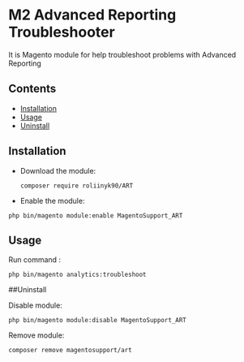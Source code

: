 # M2 Advanced Reporting Troubleshooter
It is Magento module for help troubleshoot problems with Advanced Reporting 
## Contents


- [Installation](#installation)
- [Usage](#usage)
- [Uninstall](#uninstall)


## Installation

- Download the module:

  
  `composer require roliinyk90/ART`
  

- Enable the module:
  
`php bin/magento module:enable MagentoSupport_ART` 

## Usage

Run command :

`php bin/magento analytics:troubleshoot`

##Uninstall

Disable module:

`php bin/magento module:disable MagentoSupport_ART`

Remove module:

`composer remove magentosupport/art`